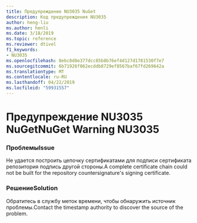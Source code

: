 ```yaml
---
title: Предупреждение NU3035 NuGet
description: Код предупреждения NU3035
author: heng-liu
ms.author: henli
ms.date: 3/18/2019
ms.topic: reference
ms.reviewer: dtivel
f1_keywords:
- NU3035
ms.openlocfilehash: 8ebc8d8e377dcc85b8b76ef4d127d1781530f7e7
ms.sourcegitcommit: 6b71926f062ecddb8729ef8567baf67fd269642a
ms.translationtype: MT
ms.contentlocale: ru-RU
ms.lasthandoff: 04/22/2019
ms.locfileid: "59931557"
---
```

# <a name="nuget-warning-nu3035"></a><span data-ttu-id="784bd-103">Предупреждение NU3035 NuGet</span><span class="sxs-lookup"><span data-stu-id="784bd-103">NuGet Warning NU3035</span></span>

### <a name="issue"></a><span data-ttu-id="784bd-104">Проблемы</span><span class="sxs-lookup"><span data-stu-id="784bd-104">Issue</span></span>

<span data-ttu-id="784bd-105">Не удается построить цепочку сертификатами для подписи сертификата репозитория подпись другой стороны.</span><span class="sxs-lookup"><span data-stu-id="784bd-105">A complete certificate chain could not be built for the repository countersignature's signing certificate.</span></span>


### <a name="solution"></a><span data-ttu-id="784bd-106">Решение</span><span class="sxs-lookup"><span data-stu-id="784bd-106">Solution</span></span>

<span data-ttu-id="784bd-107">Обратитесь в службу меток времени, чтобы обнаружить источник проблемы.</span><span class="sxs-lookup"><span data-stu-id="784bd-107">Contact the timestamp authority to discover the source of the problem.</span></span>